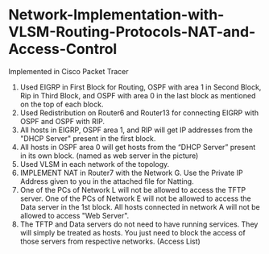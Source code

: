 # Network-Implementation-with-VLSM-Routing-Protocols-NAT-and-Access-Control
Implemented in Cisco Packet Tracer

1. Used EIGRP in First Block for Routing, OSPF with area 1 in Second Block, Rip in Third Block, and OSPF with area 0 in the last block as mentioned on the top of each block.
2. Used Redistribution on Router6 and Router13 for connecting EIGRP with OSPF and OSPF with RIP.
3. All hosts in EIGRP, OSPF area 1, and RIP will get IP addresses from the "DHCP Server" present in the first block.
4. All hosts in OSPF area 0 will get hosts from the “DHCP Server” present in its own block. (named as web server in the picture)
5. Used VLSM in each network of the topology.
8. IMPLEMENT NAT in Router7 with the Network G. Use the Private IP Address given to you in the attached file for Natting.
9. One of the PCs of Network L will not be allowed to access the TFTP server. One of the PCs of Network E will not be allowed to access the Data server in the 1st block. All hosts connected in network A will not be allowed to access "Web Server".
10. The TFTP and Data servers do not need to have running services. They will simply be treated as hosts. You just need to block the access of those servers from respective networks. (Access List)
